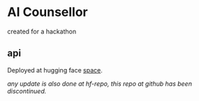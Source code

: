 # AI Counsellor 
created for a hackathon
## api
Deployed at hugging face [space](https://arpit-bansal-llama-3-8b-counsellor-v0-5.hf.space/docs#).

_any update is also done at hf-repo, this repo at github has been discontinued._
